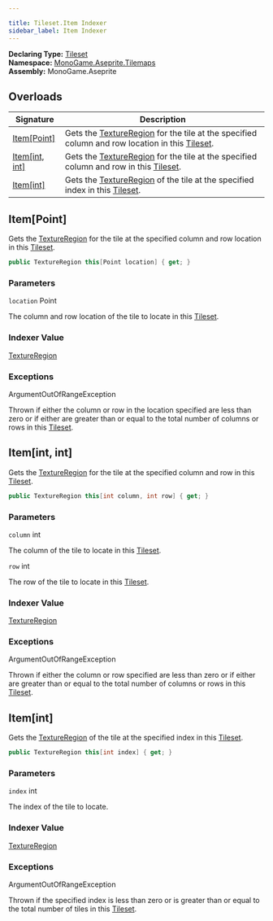 ```yaml
---

title: Tileset.Item Indexer
sidebar_label: Item Indexer
---
```

**Declaring Type:** [Tileset](../)  
**Namespace:** [MonoGame.Aseprite.Tilemaps](../../)  
**Assembly:** MonoGame.Aseprite

## Overloads

| Signature                        | Description                                                                                                                                     |
| -------------------------------- | ----------------------------------------------------------------------------------------------------------------------------------------------- |
| [Item\[Point\]](#itempoint)      | Gets the [TextureRegion](../../../TextureRegion/) for the tile at the specified column and row location in this [Tileset](../). |
| [Item\[int, int\]](#itemint-int) | Gets the [TextureRegion](../../../TextureRegion/) for the tile at the specified column and row in this [Tileset](../).          |
| [Item\[int\]](#itemint)          | Gets the [TextureRegion](../../../TextureRegion/) of the tile at the specified index in this [Tileset](../).                    |

## Item\[Point\]

Gets the [TextureRegion](../../../TextureRegion/) for the tile at the specified column and row location in this [Tileset](../).

```csharp
public TextureRegion this[Point location] { get; }
```

### Parameters

`location`  Point

The column and row location of the tile to locate in this [Tileset](../).

### Indexer Value

[TextureRegion](../../../TextureRegion/)

### Exceptions

ArgumentOutOfRangeException

Thrown if either the column or row in the location specified are less than zero or if either are greater  than or equal to the total number of columns or rows in this [Tileset](../).

## Item\[int, int\]

Gets the [TextureRegion](../../../TextureRegion/) for the tile at the specified column and row in this [Tileset](../).

```csharp
public TextureRegion this[int column, int row] { get; }
```

### Parameters

`column`  int

The column of the tile to locate in this [Tileset](../).

`row`  int

The row of the tile to locate in this [Tileset](../).

### Indexer Value

[TextureRegion](../../../TextureRegion/)

### Exceptions

ArgumentOutOfRangeException

Thrown if either the column or row specified are less than zero or if either are greater than or equal to  the total number of columns or rows in this [Tileset](../).

## Item\[int\]

Gets the [TextureRegion](../../../TextureRegion/) of the tile at the specified index in this [Tileset](../).

```csharp
public TextureRegion this[int index] { get; }
```

### Parameters

`index`  int

The index of the tile to locate.

### Indexer Value

[TextureRegion](../../../TextureRegion/)

### Exceptions

ArgumentOutOfRangeException

Thrown if the specified index is less than zero or is greater than or equal to the total number of tiles in  this [Tileset](../).


